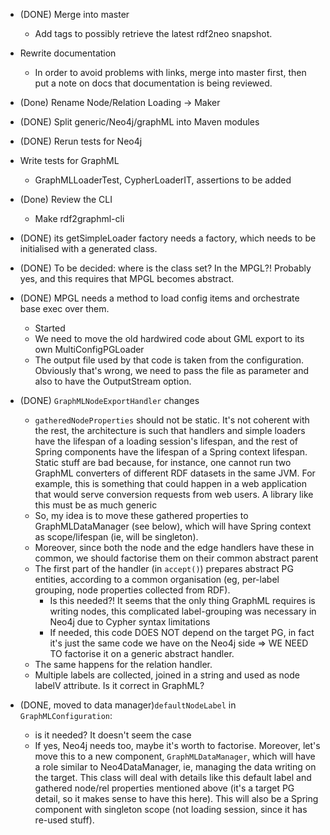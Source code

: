 * (DONE) Merge into master

  * Add tags to possibly retrieve the latest rdf2neo snapshot.

* Rewrite documentation
	* In order to avoid problems with links, merge into master first, then put a note on docs that
	  documentation is being reviewed. 
	
* (Done) Rename Node/Relation Loading -> Maker

* (DONE) Split generic/Neo4j/graphML into Maven modules
* (DONE) Rerun tests for Neo4j

* Write tests for GraphML
  * GraphMLLoaderTest, CypherLoaderIT, assertions to be added
  
    
* (Done) Review the CLI
  * Make rdf2graphml-cli


* (DONE) its getSimpleLoader factory needs a factory, which needs to be initialised
  with a generated class. 
* (DONE) To be decided: where is the class set? In the MPGL?! Probably yes, and this
  requires that MPGL becomes abstract.
* (DONE) MPGL needs a method to load config items and orchestrate base exec over them.
  * Started
  * We need to move the old hardwired code about GML export to its own MultiConfigPGLoader
  * The output file used by that code is taken from the configuration. Obviously that's wrong, we
  need to pass the file as parameter and also to have the OutputStream option.
* (DONE) `GraphMLNodeExportHandler` changes
	* `gatheredNodeProperties` should not be static. It's not coherent with the rest, the architecture 
	is such that handlers and simple loaders have the lifespan of a loading session's lifespan, and the rest of Spring 
	components have the lifespan of a Spring context lifespan. Static stuff are bad because, for instance, one cannot 
	run two GraphML converters of different RDF datasets in the same JVM. For example, this is something that could happen
	in a web application that would serve conversion requests from web users. A library like this must be as much generic
	* So, my idea is to move these gathered properties to GraphMLDataManager (see below), which will have Spring context as 
	scope/lifespan (ie, will be singleton). 
	* Moreover, since both the node and the edge handlers have these in common, we should factorise them on their common 
	abstract parent
	* The first part of the handler (in `accept()`) prepares abstract PG entities, according to a common organisation
	(eg, per-label grouping, node properties collected from RDF).
	  * Is this needed?! It seems that the only thing GraphML requires is writing nodes, this complicated label-grouping
	  was necessary in Neo4j due to Cypher syntax limitations 
	  * If needed, this code DOES NOT depend on the target PG, in fact it's
	just the same code we have on the Neo4j side => WE NEED TO factorise it on a generic abstract handler.
	* The same happens for the relation handler.
	* Multiple labels are collected, joined in a string and used as node labelV attribute. Is it correct in GraphML?
* (DONE, moved to data manager)`defaultNodeLabel` in `GraphMLConfiguration`:
  * is it needed? It doesn't seem the case 
  * If yes, Neo4j needs too, maybe it's worth to factorise. Moreover, let's move this
to a new component, `GraphMLDataManager`, which will have a role similar to Neo4DataManager, ie, managing the data writing
on the target. This class will deal with details like this default label and gathered node/rel properties mentioned above
(it's a target PG detail, so it makes sense to have this here). This will also be a Spring component with singleton scope
(not loading session, since it has re-used stuff).

 